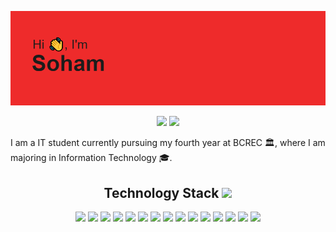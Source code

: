 <p align="center"> 
</p align="center">
<img src="https://github.com/Soham-0047/Soham-0047/blob/main/images/back.png"/>


<p align="center">
 
 <!--<img src="https://badges.pufler.dev/visits/Soham-0047/Soham-0047"/> -->
 <img src="https://badges.pufler.dev/years/Soham-0047"/>
 <img src="https://badges.pufler.dev/repos/Soham-0047"/>
 <!--<img src="https://badges.pufler.dev/commits/yearly/Soham-0047" />-->

</p align="center">
I am a  IT student currently pursuing my fourth year at BCREC 🏛, where I am majoring in Information Technology 🎓. 
<!--My passion for coding and content creation extends to my role as a freelance content writer intern at GeeksforGeeks 🕸️, where I communicate complex technical concepts effectively through informative articles ✨.-->
<p>
  
</p>

<h2 align="center">Technology Stack <img src="https://github.com/ritik307/ritik307/blob/main/images/laptop.gif" width="50"></h2>

<p align="center">
 <img src="https://img.shields.io/badge/C-00599C?style=flat-square&logo=c&logoColor=white"/>
<img src="https://img.shields.io/badge/-java-E34A86?style=flat-square&logo=java"/>
 <img src="https://img.shields.io/badge/-python-E45B92?style=flat-square&logo=python"/>
<img src="https://img.shields.io/badge/-C++-00599C?style=flat-square&logo=c"/>
<img src="https://img.shields.io/badge/-HTML5-E34F26?style=flat-square&logo=html5&logoColor=white"/>
<img src="https://img.shields.io/badge/-CSS3-1572B6?style=flat-square&logo=css3"/>
<img src="https://img.shields.io/badge/-Netlify-430098?style=flat-square&logo=netlify"/>
<img src="https://img.shields.io/badge/-JavaScript-black?style=flat-square&logo=javascript"/>
<img src="https://img.shields.io/badge/-Nodejs-black?style=flat-square&logo=Node.js"/>
<img src="https://img.shields.io/badge/-React-black?style=flat-square&logo=react"/>
<img src="https://img.shields.io/badge/-MongoDB-black?style=flat-square&logo=mongodb"/>
 <img src="https://img.shields.io/badge/-PHP-black?style=flat-square&logo=php"/>
<img src="https://img.shields.io/badge/-MySQL-black?style=flat-square&logo=mysql"/>
<img src="https://img.shields.io/badge/-Git-black?style=flat-square&logo=git"/>
<img src="https://img.shields.io/badge/-GitHub-black?style=flat-square&logo=github"/>
</p>
<!--[![trophy](https://github-profile-trophy.vercel.app/?username=Soham-0047)](https://github.com/ryo-ma/github-profile-trophy) -->



<!--
**Soham-0047/Soham-0047** is a ✨ _special_ ✨ repository because its `README.md` (this file) appears on your GitHub profile.

Here are some ideas to get you started:

- 🔭 I’m currently working on ...
- 🌱 I’m currently learning ...
- 👯 I’m looking to collaborate on ...
- 🤔 I’m looking for help with ...
- 💬 Ask me about ...
- 📫 How to reach me: ...
- 😄 Pronouns: ...
- ⚡ Fun fact: ...
-->
